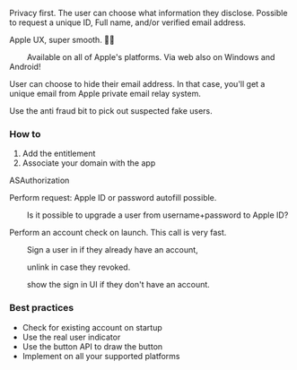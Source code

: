 
Privacy first. The user can choose what information they disclose.
Possible to request a unique ID, Full name, and/or verified email
address.

Apple UX, super smooth. 👌🏼

        Available on all of Apple's platforms. Via web also on Windows
and Android!

User can choose to hide their email address. In that case, you'll get a
unique email from Apple private email relay system.

Use the anti fraud bit to pick out suspected fake users.

### How to

1.  Add the entitlement
2.  Associate your domain with the app

ASAuthorization

Perform request: Apple ID or password autofill possible.

        Is it possible to upgrade a user from username+password to Apple
ID?

Perform an account check on launch. This call is very fast.

        Sign a user in if they already have an account,

        unlink in case they revoked.

        show the sign in UI if they don't have an account.

### Best practices

-   Check for existing account on startup
-   Use the real user indicator
-   Use the button API to draw the button
-   Implement on all your supported platforms